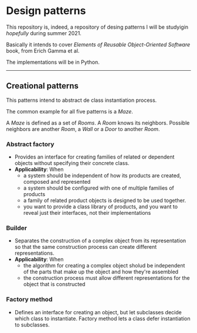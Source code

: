 # Design patterns

This repository is, indeed, a repository of desing patterns I will be studyigin _hopefully_ during summer 2021. 

Basically it intends to cover _Elements of Reusable Object-Oriented Software_ book, from Erich Gamma et al.

The implementations will be in Python.

---

## Creational patterns

This patterns intend to abstract de class instantiation process.

The common example for all five patterns is a _Maze_.

A _Maze_ is defined as a set of _Rooms_. A _Room_ knows its neighbors. Possible neighbors are another _Room_, a _Wall_
or a _Door_ to another _Room_.

### Abstract factory

* Provides an interface for creating families of related or dependent objects without specifying their concrete class.
* **Applicability**: When
    * a system should be independent of how its products are created, composed and represented
    * a system should be configured with one of multiple families of products
    * a family of related product objects is designed to be used together.
    * you want to provide a class library of products, and you want to reveal just their interfaces, not their 
      implementations
      
### Builder

* Separates the construction of a complex object from its representation so that the same construction process can 
create different representations.
* **Applicability**: When
    * the algorithm for creating a complex object sholud be independent of the parts that make up the object and 
    how they're assembled
    * the construction process must allow different representations for the object that is constructed
  
### Factory method

* Defines an interface for creating an object, but let subclasses decide which class to instantiate. 
Factory method lets a class defer instantiation to subclasses.